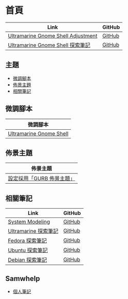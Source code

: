 

# 首頁

| Link | GitHub |
| ---- | ------ |
| [Ultramarine Gnome Shell Adjustment](https://samwhelp.github.io/ultramarine-gnome-shell-adjustment/) | [GitHub](https://github.com/samwhelp/ultramarine-gnome-shell-adjustment) |
| [Ultramarine Gnome Shell 探索筆記](https://samwhelp.github.io/note-about-ultramarine-gnome-shell/) | [GitHub](https://github.com/samwhelp/note-about-ultramarine-gnome-shell) |




## 主題

* [微調腳本](#微調腳本)
* [佈景主題](#佈景主題)
* [相關筆記](#相關筆記)




## 微調腳本

| 微調腳本 |
| -------- |
| [Ultramarine Gnome Shell](https://github.com/samwhelp/ultramarine-gnome-shell-adjustment/tree/main) |




## 佈景主題

| 佈景主題 |
| -------- |
| [設定採用「GURB 佈景主題」](https://samwhelp.github.io/note-about-ultramarine-gnome-shell/read/subject/grub.html) |




## 相關筆記

| Link | GitHub |
| ---- | ------ |
| [System Modeling](https://samwhelp.github.io/system-modeling/) | [GitHub](https://github.com/samwhelp/system-modeling) |
| [Ultramarine 探索筆記](https://samwhelp.github.io/note-about-ultramarine/) | [GitHub](https://github.com/samwhelp/note-about-ultramarine) |
| [Fedora 探索筆記](https://samwhelp.github.io/note-about-fedora/) | [GitHub](https://github.com/samwhelp/note-about-fedora) |
| [Ubuntu 探索筆記](https://samwhelp.github.io/note-about-ubuntu/) | [GitHub](https://github.com/samwhelp/note-about-ubuntu) |
| [Debian 探索筆記](https://samwhelp.github.io/note-about-debian/) | [GitHub](https://github.com/samwhelp/note-about-debian) |




## Samwhelp

* [個人筆記](https://samwhelp.github.io/book/)
